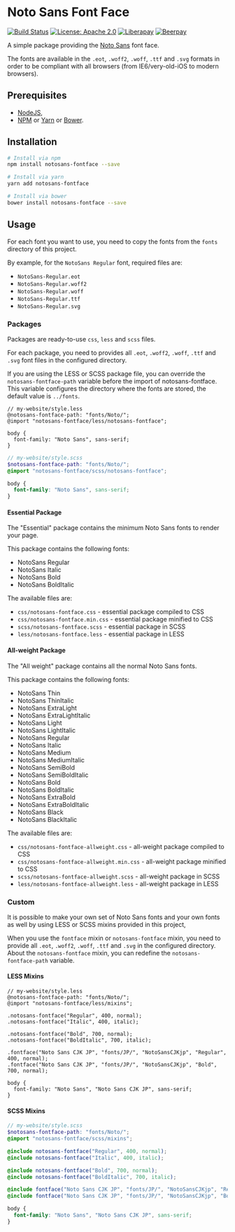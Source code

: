 # Noto Sans Font Face

[![Build Status](https://travis-ci.com/GreatWizard/notosans-fontface.svg?branch=master)](https://travis-ci.com/GreatWizard/notosans-fontface)
[![License: Apache 2.0](https://img.shields.io/github/license/GreatWizard/notosans-fontface)](https://github.com/GreatWizard/notosans-fontface/blob/master/LICENSE.txt)
[![Liberapay](http://img.shields.io/liberapay/patrons/GreatWizard.svg?logo=liberapay)](https://liberapay.com/GreatWizard/)
[![Beerpay](https://beerpay.io/GreatWizard/notosans-fontface/badge.svg?style=flat)](https://beerpay.io/GreatWizard/notosans-fontface)

A simple package providing the [Noto Sans](https://www.google.com/get/noto/) font face.

The fonts are available in the `.eot`, `.woff2`, `.woff`, `.ttf` and `.svg` formats in order to be compliant with all browsers (from IE6/very-old-iOS to modern browsers).

## Prerequisites

- [NodeJS](http://nodejs.org/),
- [NPM](https://www.npmjs.com/) or [Yarn](https://yarnpkg.com/) or [Bower](http://bower.io/).

## Installation

```sh
# Install via npm
npm install notosans-fontface --save

# Install via yarn
yarn add notosans-fontface

# Install via bower
bower install notosans-fontface --save
```

## Usage

For each font you want to use, you need to copy the fonts from the `fonts` directory of this project.

By example, for the `NotoSans Regular` font, required files are:

- `NotoSans-Regular.eot`
- `NotoSans-Regular.woff2`
- `NotoSans-Regular.woff`
- `NotoSans-Regular.ttf`
- `NotoSans-Regular.svg`

### Packages

Packages are ready-to-use `css`, `less` and `scss` files.

For each package, you need to provides all `.eot`, `.woff2`, `.woff`, `.ttf` and `.svg` font files in the configured directory.

If you are using the LESS or SCSS package file, you can override the `notosans-fontface-path` variable before the import of notosans-fontface.
This variable configures the directory where the fonts are stored, the default value is `../fonts`.

```less
// my-website/style.less
@notosans-fontface-path: "fonts/Noto/";
@import "notosans-fontface/less/notosans-fontface";

body {
  font-family: "Noto Sans", sans-serif;
}
```

```scss
// my-website/style.scss
$notosans-fontface-path: "fonts/Noto/";
@import "notosans-fontface/scss/notosans-fontface";

body {
  font-family: "Noto Sans", sans-serif;
}
```

#### Essential Package

The "Essential" package contains the minimum Noto Sans fonts to render your page.

This package contains the following fonts:

- NotoSans Regular
- NotoSans Italic
- NotoSans Bold
- NotoSans BoldItalic

The available files are:

- `css/notosans-fontface.css` - essential package compiled to CSS
- `css/notosans-fontface.min.css` - essential package minified to CSS
- `scss/notosans-fontface.scss` - essential package in SCSS
- `less/notosans-fontface.less` - essential package in LESS

#### All-weight Package

The "All weight" package contains all the normal Noto Sans fonts.

This package contains the following fonts:

- NotoSans Thin
- NotoSans ThinItalic
- NotoSans ExtraLight
- NotoSans ExtraLightItalic
- NotoSans Light
- NotoSans LightItalic
- NotoSans Regular
- NotoSans Italic
- NotoSans Medium
- NotoSans MediumItalic
- NotoSans SemiBold
- NotoSans SemiBoldItalic
- NotoSans Bold
- NotoSans BoldItalic
- NotoSans ExtraBold
- NotoSans ExtraBoldItalic
- NotoSans Black
- NotoSans BlackItalic

The available files are:

- `css/notosans-fontface-allweight.css` - all-weight package compiled to CSS
- `css/notosans-fontface-allweight.min.css` - all-weight package minified to CSS
- `scss/notosans-fontface-allweight.scss` - all-weight package in SCSS
- `less/notosans-fontface-allweight.less` - all-weight package in LESS

### Custom

It is possible to make your own set of Noto Sans fonts and your own fonts as well by using LESS or SCSS mixins provided in this project,

When you use the `fontface` mixin or `notosans-fontface` mixin, you need to provide all `.eot`, `.woff2`, `.woff`, `.ttf` and `.svg` in the configured directory.
About the `notosans-fontface` mixin, you can redefine the `notosans-fontface-path` variable.

#### LESS Mixins

```less
// my-website/style.less
@notosans-fontface-path: "fonts/Noto/";
@import "notosans-fontface/less/mixins";

.notosans-fontface("Regular", 400, normal);
.notosans-fontface("Italic", 400, italic);

.notosans-fontface("Bold", 700, normal);
.notosans-fontface("BoldItalic", 700, italic);

.fontface("Noto Sans CJK JP", "fonts/JP/", "NotoSansCJKjp", "Regular", 400, normal);
.fontface("Noto Sans CJK JP", "fonts/JP/", "NotoSansCJKjp", "Bold", 700, normal);

body {
  font-family: "Noto Sans", "Noto Sans CJK JP", sans-serif;
}
```

#### SCSS Mixins

```scss
// my-website/style.scss
$notosans-fontface-path: "fonts/Noto/";
@import "notosans-fontface/scss/mixins";

@include notosans-fontface("Regular", 400, normal);
@include notosans-fontface("Italic", 400, italic);

@include notosans-fontface("Bold", 700, normal);
@include notosans-fontface("BoldItalic", 700, italic);

@include fontface("Noto Sans CJK JP", "fonts/JP/", "NotoSansCJKjp", "Regular", 400, normal);
@include fontface("Noto Sans CJK JP", "fonts/JP/", "NotoSansCJKjp", "Bold", 700, normal);

body {
  font-family: "Noto Sans", "Noto Sans CJK JP", sans-serif;
}
```
